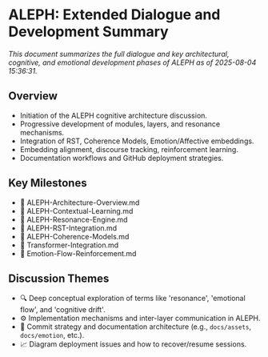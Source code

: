 # ALEPH: Extended Dialogue and Development Summary
_This document summarizes the full dialogue and key architectural, cognitive, and emotional development phases of ALEPH as of 2025-08-04 15:36:31._

## Overview
- Initiation of the ALEPH cognitive architecture discussion.
- Progressive development of modules, layers, and resonance mechanisms.
- Integration of RST, Coherence Models, Emotion/Affective embeddings.
- Embedding alignment, discourse tracking, reinforcement learning.
- Documentation workflows and GitHub deployment strategies.

## Key Milestones
- 📁 ALEPH-Architecture-Overview.md
- 📁 ALEPH-Contextual-Learning.md
- 📁 ALEPH-Resonance-Engine.md
- 📁 ALEPH-RST-Integration.md
- 📁 ALEPH-Coherence-Models.md
- 📁 Transformer-Integration.md
- 📁 Emotion-Flow-Reinforcement.md
## Discussion Themes
- 🔍 Deep conceptual exploration of terms like 'resonance', 'emotional flow', and 'cognitive drift'.
- ⚙️ Implementation mechanisms and inter-layer communication in ALEPH.
- 🎯 Commit strategy and documentation architecture (e.g., `docs/assets`, `docs/emotion`, etc.).
- 📈 Diagram deployment issues and how to recover/resume sessions.